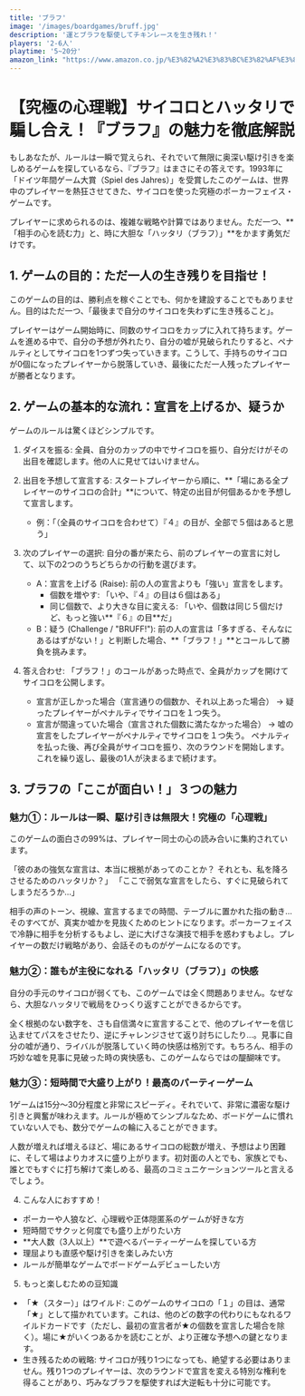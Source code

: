 ```yaml
---
title: 'ブラフ'
image: '/images/boardgames/bruff.jpg'
description: '運とブラフを駆使してチキンレースを生き残れ！'
players: '2-6人'
playtime: '5~20分'
amazon_link: "https://www.amazon.co.jp/%E3%82%A2%E3%83%BC%E3%82%AF%E3%83%A9%E3%82%A4%E3%83%88-Arclight-Bluff-%E3%83%9C%E3%83%BC%E3%83%89%E3%82%B2%E3%83%BC%E3%83%A0/dp/B071HL2N1Y"
---
```


# 【究極の心理戦】サイコロとハッタリで騙し合え！『ブラフ』の魅力を徹底解説
もしあなたが、ルールは一瞬で覚えられ、それでいて無限に奥深い駆け引きを楽しめるゲームを探しているなら、『ブラフ』はまさにその答えです。1993年に「ドイツ年間ゲーム大賞（Spiel des Jahres）」を受賞したこのゲームは、世界中のプレイヤーを熱狂させてきた、サイコロを使った究極のポーカーフェイス・ゲームです。

プレイヤーに求められるのは、複雑な戦略や計算ではありません。ただ一つ、**「相手の心を読む力」と、時に大胆な「ハッタリ（ブラフ）」**をかます勇気だけです。

## 1. ゲームの目的：ただ一人の生き残りを目指せ！
このゲームの目的は、勝利点を稼ぐことでも、何かを建設することでもありません。目的はただ一つ、「最後まで自分のサイコロを失わずに生き残ること」。

プレイヤーはゲーム開始時に、同数のサイコロをカップに入れて持ちます。ゲームを進める中で、自分の予想が外れたり、自分の嘘が見破られたりすると、ペナルティとしてサイコロを1つずつ失っていきます。こうして、手持ちのサイコロが0個になったプレイヤーから脱落していき、最後にただ一人残ったプレイヤーが勝者となります。

## 2. ゲームの基本的な流れ：宣言を上げるか、疑うか
ゲームのルールは驚くほどシンプルです。

1. ダイスを振る: 全員、自分のカップの中でサイコロを振り、自分だけがその出目を確認します。他の人に見せてはいけません。

2. 出目を予想して宣言する: スタートプレイヤーから順に、**「場にある全プレイヤーのサイコロの合計」**について、特定の出目が何個あるかを予想して宣言します。

    - 例：「（全員のサイコロを合わせて）『４』の目が、全部で５個はあると思う」
3. 次のプレイヤーの選択: 自分の番が来たら、前のプレイヤーの宣言に対して、以下の2つのうちどちらかの行動を選びます。
    - A：宣言を上げる (Raise): 前の人の宣言よりも「強い」宣言をします。
        - 個数を増やす: 「いや、『４』の目は６個はある」
        - 同じ個数で、より大きな目に変える: 「いや、個数は同じ５個だけど、もっと強い**『６』の目**だ」
    - B：疑う (Challenge / "BRUFF!"): 前の人の宣言は「多すぎる、そんなにあるはずがない！」と判断した場合、**「ブラフ！」**とコールして勝負を挑みます。
4. 答え合わせ: 「ブラフ！」のコールがあった時点で、全員がカップを開けてサイコロを公開します。

    - 宣言が正しかった場合（宣言通りの個数か、それ以上あった場合） → 疑ったプレイヤーがペナルティでサイコロを１つ失う。
    - 宣言が間違っていた場合（宣言された個数に満たなかった場合） → 嘘の宣言をしたプレイヤーがペナルティでサイコロを１つ失う。
ペナルティを払った後、再び全員がサイコロを振り、次のラウンドを開始します。これを繰り返し、最後の1人が決まるまで続けます。

## 3. ブラフの「ここが面白い！」３つの魅力
### 魅力①：ルールは一瞬、駆け引きは無限大！究極の「心理戦」
このゲームの面白さの99%は、プレイヤー同士の心の読み合いに集約されています。

「彼のあの強気な宣言は、本当に根拠があってのことか？ それとも、私を降ろさせるためのハッタリか？」
「ここで弱気な宣言をしたら、すぐに見破られてしまうだろうか…」

相手の声のトーン、視線、宣言するまでの時間、テーブルに置かれた指の動き…そのすべてが、真実か嘘かを見抜くためのヒントになります。ポーカーフェイスで冷静に相手を分析するもよし、逆に大げさな演技で相手を惑わすもよし。プレイヤーの数だけ戦略があり、会話そのものがゲームになるのです。

### 魅力②：誰もが主役になれる「ハッタリ（ブラフ）」の快感
自分の手元のサイコロが弱くても、このゲームでは全く問題ありません。なぜなら、大胆なハッタリで戦局をひっくり返すことができるからです。

全く根拠のない数字を、さも自信満々に宣言することで、他のプレイヤーを信じ込ませてパスをさせたり、逆にチャレンジさせて返り討ちにしたり…。見事に自分の嘘が通り、ライバルが脱落していく時の快感は格別です。もちろん、相手の巧妙な嘘を見事に見破った時の爽快感も、このゲームならではの醍醐味です。

### 魅力③：短時間で大盛り上がり！最高のパーティーゲーム
1ゲームは15分～30分程度と非常にスピーディ。それでいて、非常に濃密な駆け引きと興奮が味わえます。ルールが極めてシンプルなため、ボードゲームに慣れていない人でも、数分でゲームの輪に入ることができます。

人数が増えれば増えるほど、場にあるサイコロの総数が増え、予想はより困難に、そして場はよりカオスに盛り上がります。初対面の人とでも、家族とでも、誰とでもすぐに打ち解けて楽しめる、最高のコミュニケーションツールと言えるでしょう。

4. こんな人におすすめ！
- ポーカーや人狼など、心理戦や正体隠匿系のゲームが好きな方
- 短時間でサクッと何度でも盛り上がりたい方
- **大人数（3人以上）**で遊べるパーティーゲームを探している方
- 理屈よりも直感や駆け引きを楽しみたい方
- ルールが簡単なゲームでボードゲームデビューしたい方
5. もっと楽しむための豆知識
- 「★（スター）」はワイルド: このゲームのサイコロの「１」の目は、通常「★」として描かれています。これは、他のどの数字の代わりにもなれるワイルドカードです（ただし、最初の宣言者が★の個数を宣言した場合を除く）。場に★がいくつあるかを読むことが、より正確な予想への鍵となります。
- 生き残るための戦略: サイコロが残り1つになっても、絶望する必要はありません。残り1つのプレイヤーは、次のラウンドで宣言を変える特別な権利を得ることがあり、巧みなブラフを駆使すれば大逆転も十分に可能です。